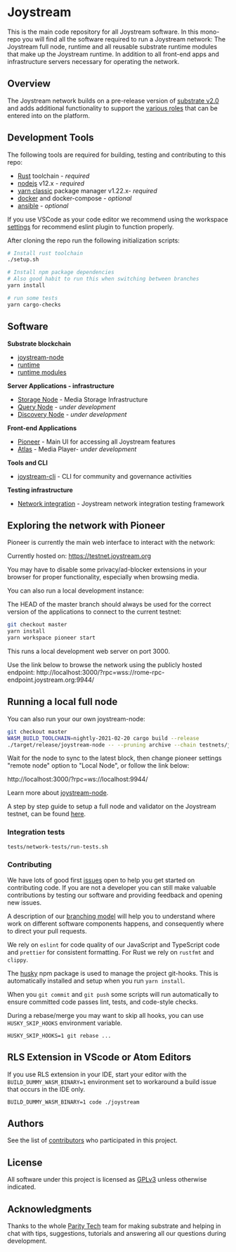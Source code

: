 # Joystream

This is the main code repository for all Joystream software. In this mono-repo you will find all the software required to run a Joystream network: The Joystream full node, runtime and all reusable substrate runtime modules that make up the Joystream runtime. In addition to all front-end apps and infrastructure servers necessary for operating the network.

## Overview

The Joystream network builds on a pre-release version of [substrate v2.0](https://substrate.dev/) and adds additional
functionality to support the [various roles](https://www.joystream.org/roles) that can be entered into on the platform.

## Development Tools

The following tools are required for building, testing and contributing to this repo:

- [Rust](https://www.rust-lang.org/tools/install) toolchain - _required_
- [nodejs](https://nodejs.org/) v12.x - _required_
- [yarn classic](https://classic.yarnpkg.com/en/docs/install) package manager v1.22.x- _required_
- [docker](https://www.docker.com/get-started) and docker-compose - _optional_
- [ansible](https://www.ansible.com/) - _optional_

If you use VSCode as your code editor we recommend using the workspace [settings](devops/vscode/settings.json) for recommend eslint plugin to function properly.

After cloning the repo run the following initialization scripts:

```sh
# Install rust toolchain
./setup.sh

# Install npm package dependencies
# Also good habit to run this when switching between branches
yarn install

# run some tests
yarn cargo-checks
```

## Software

**Substrate blockchain**

- [joystream-node](./node)
- [runtime](./runtime)
- [runtime modules](./runtime-modules)

**Server Applications - infrastructure**

- [Storage Node](./storage-node) - Media Storage Infrastructure
- [Query Node](https://github.com/Joystream/joystream/tree/query_node/query-node) - _under development_
- [Discovery Node](https://github.com/Joystream/joystream/tree/init_discovery_node/discovery_node) - _under development_

**Front-end Applications**

- [Pioneer](./pioneer) - Main UI for accessing all Joystream features
- [Atlas](https://github.com/Joystream/joystream/tree/init_atlas/atlas) - Media Player- _under development_

**Tools and CLI**

- [joystream-cli](./cli) - CLI for community and governance activities

**Testing infrastructure**

- [Network integration](./tests/network-tests) - Joystream network integration testing framework

## Exploring the network with Pioneer

Pioneer is currently the main web interface to interact with the network:

Currently hosted on: https://testnet.joystream.org

You may have to disable some privacy/ad-blocker extensions in your browser for proper functionality, especially when browsing media.

You can also run a local development instance:

The HEAD of the master branch should always be used for the correct version of the applications to connect to the current testnet:

```sh
git checkout master
yarn install
yarn workspace pioneer start
```

This runs a local development web server on port 3000.

Use the link below to browse the network using the publicly hosted endpoint:
http://localhost:3000/?rpc=wss://rome-rpc-endpoint.joystream.org:9944/

## Running a local full node

You can also run your our own joystream-node:

```sh
git checkout master
WASM_BUILD_TOOLCHAIN=nightly-2021-02-20 cargo build --release
./target/release/joystream-node -- --pruning archive --chain testnets/joy-testnet-4.json
```

Wait for the node to sync to the latest block, then change pioneer settings "remote node" option to "Local Node", or follow the link below:

http://localhost:3000/?rpc=ws://localhost:9944/

Learn more about [joystream-node](node/README.md).

A step by step guide to setup a full node and validator on the Joystream testnet, can be found [here](https://github.com/Joystream/helpdesk/tree/master/roles/validators).

### Integration tests

```bash
tests/network-tests/run-tests.sh
```

### Contributing

We have lots of good first [issues](https://github.com/Joystream/joystream/issues?q=is%3Aopen+is%3Aissue+label%3A%22good+first+issue%22) open to help you get started on contributing code. If you are not a developer you can still make valuable contributions by testing our software and providing feedback and opening new issues.

A description of our [branching model](https://github.com/Joystream/joystream/issues/638) will help you to understand where work on different software components happens, and consequently where to direct your pull requests.

We rely on `eslint` for code quality of our JavaScript and TypeScript code and `prettier` for consistent formatting. For Rust we rely on `rustfmt` and `clippy`.

The [husky](https://www.npmjs.com/package/husky#ci-servers) npm package is used to manage the project git-hooks. This is automatically installed and setup when you run `yarn install`.

When you `git commit` and `git push` some scripts will run automatically to ensure committed code passes lint, tests, and code-style checks.

During a rebase/merge you may want to skip all hooks, you can use `HUSKY_SKIP_HOOKS` environment variable.

```
HUSKY_SKIP_HOOKS=1 git rebase ...
```

## RLS Extension in VScode or Atom Editors

If you use RLS extension in your IDE, start your editor with the `BUILD_DUMMY_WASM_BINARY=1` environment set to workaround a build issue that occurs in the IDE only.

`BUILD_DUMMY_WASM_BINARY=1 code ./joystream`

## Authors

See the list of [contributors](https://github.com/Joystream/joystream/graphs/contributors) who participated in this project.

## License

All software under this project is licensed as [GPLv3](./LICENSE) unless otherwise indicated.

## Acknowledgments

Thanks to the whole [Parity Tech](https://www.parity.io/) team for making substrate and helping in chat with tips, suggestions, tutorials and answering all our questions during development.
